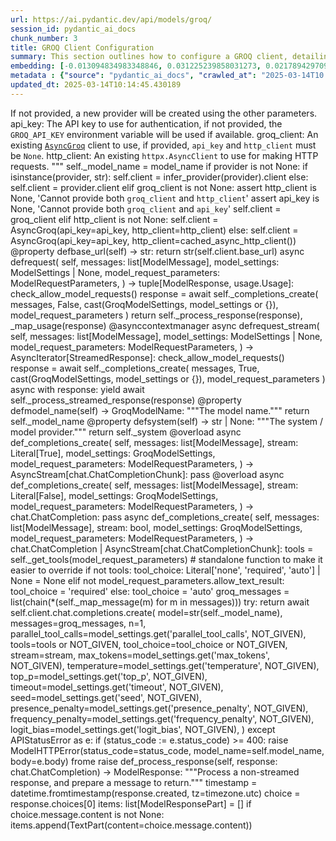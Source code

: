 ```yaml
---
url: https://ai.pydantic.dev/api/models/groq/
session_id: pydantic_ai_docs
chunk_number: 3
title: GROQ Client Configuration
summary: This section outlines how to configure a GROQ client, detailing the use of parameters such as 'api_key', 'groq_client', and 'http_client'. It explains the creation of a new provider if not provided, and the conditions under which existing clients can be used.
embedding: [-0.013094834983348846, 0.031225239858031273, 0.0217894297093153, -0.07266280055046082, -0.02736620418727398, -0.0019942268263548613, -0.04007278382778168, -0.01710681989789009, -0.014624330215156078, -0.01017114520072937, 0.0034237168729305267, -0.032237060368061066, -0.00830045435577631, -0.03470778465270996, -0.015965580940246582, -0.021765898913145065, 0.013624276034533978, 0.01645972579717636, -0.0031089938711375, 0.02571905590593815, 0.03383714705705643, 0.005400295834988356, -0.024660173803567886, 0.036872606724500656, 0.004679668229073286, 0.04595545679330826, -0.04322589561343193, 0.027507388964295387, -0.012035953812301159, -0.03863741084933281, 0.03350771963596344, -0.02388366125524044, -0.007835723459720612, -0.047249648720026016, 0.013341907411813736, -0.032731205224990845, -0.003344300901517272, 0.007688656449317932, 0.011753585189580917, 0.039319802075624466, 0.007888667285442352, -0.026707345619797707, -0.0013655159855261445, 0.060050349682569504, 0.0036531412042677402, 0.01575380377471447, -0.013694867491722107, 0.0048767379485070705, 0.026095546782016754, 0.02503666654229164, -0.014530207961797714, 0.01251833327114582, -0.00283544952981174, -0.014624330215156078, -0.0016118530184030533, -0.05896793678402901, -0.0038737417198717594, 0.004517894703894854, -0.017283299937844276, 0.0026280852034687996, 0.0033060633577406406, -0.04812028259038925, -0.024895481765270233, -0.040661051869392395, -0.009482872672379017, -0.03539017215371132, -0.03364890068769455, 0.006647422909736633, -0.058450259268283844, 0.005973856430500746, -0.02482488937675953, 0.010688820853829384, -0.04139050096273422, 0.0017662731697782874, -0.035366643220186234, -0.02174236811697483, 0.030989933758974075, 0.06099157780408859, 0.031225239858031273, -0.014789045788347721, -0.05026157572865486, -0.0026648519560694695, 0.04287293553352356, -0.015071413479745388, -0.00962405651807785, 0.0056091309525072575, -0.07567473500967026, -0.010959424078464508, -0.009847598150372505, -0.03854328766465187, -0.009794654324650764, -0.0012750698952004313, -0.0016530316788703203, 0.026001423597335815, 0.05346175283193588, 0.004376710392534733, -0.008829895406961441, -0.004764967132359743, 0.013577214442193508, 0.010506457649171352, -0.003911979030817747, -0.031413484364748, -0.03854328766465187, -0.013447795063257217, 0.02696618251502514, -0.0009735827334225178, 0.019224582239985466, 0.023213036358356476, -0.02174236811697483, -0.007747483439743519, -0.03833151236176491, 0.00765336025506258, 0.03247236832976341, -0.018718672916293144, -0.08645179122686386, -0.021471764892339706, 0.0010941775981336832, -0.024095438420772552, -0.02776622772216797, 0.01660090871155262, -0.008935783989727497, 0.022801248356699944, -0.014741984196007252, -0.024354275315999985, 0.0036796133499592543, 0.014883168041706085, 0.02682499960064888, -0.03346065804362297, -0.10805297642946243, -0.016812685877084732, 0.002108938992023468, -0.00922403484582901, -0.008023968897759914, -0.01798922009766102, -0.04426124691963196, -0.06061508506536484, -0.031342893838882446, -0.029036885127425194, -0.04642607271671295, 0.0117418197914958, -0.018424538895487785, -0.006665071006864309, -0.047343768179416656, -0.005532655864953995, -0.006382702384144068, 0.03800208121538162, -0.0320252850651741, -0.009065202437341213, -0.046943746507167816, -0.00203687627799809, -0.005294407717883587, -0.01079470943659544, -0.03844916447997093, 0.049132104963064194, 0.030448727309703827, -0.014118420891463757, 0.007565120235085487, 0.023565996438264847, 0.024613112211227417, -0.057461969554424286, -0.010347625240683556, 0.005170871503651142, -0.03899037092924118, 0.02548374980688095, -0.054967716336250305, 0.011800646781921387, -0.040708113461732864, 0.01789509877562523, -0.050638068467378616, -0.04087282717227936, 0.014636095613241196, 0.045437783002853394, -0.02313067950308323, -0.02442486770451069, 0.0004077429184690118, -0.02223651297390461, -0.022060031071305275, -0.04946153238415718, -0.02597789280116558, 0.004564955830574036, 0.004500246606767178, 0.021012915298342705, -0.04339061304926872, -0.03729616105556488, -0.0282603707164526, 0.015518496744334698, -0.016330305486917496, 0.030425196513533592, 0.041861116886138916, 0.02936631441116333, -0.017777444794774055, 0.01769508607685566, 0.04541425406932831, -0.013400734402239323, 0.003004576312378049, -0.015400843694806099, 0.030848748981952667, -0.02861333265900612, 0.02651909925043583, 0.018483364954590797, 0.034731313586235046, -0.003444306319579482, 0.06381525844335556, -0.0792984589934349, -0.006623892113566399, -0.016118530184030533, -0.012247730046510696, 0.025648463517427444, -0.03835504129528999, -0.007606299128383398, 0.004412006586790085, -0.014918464235961437, 0.010559402406215668, 0.02437780611217022, -0.02691912092268467, 0.014765514992177486, -0.0683802142739296, -0.015283189713954926, 0.005744432099163532, 0.03259002044796944, 0.008318102918565273, 0.07463937997817993, 0.0034737198147922754, 0.006247401237487793, 0.03150760754942894, 0.030142826959490776, 0.01729506440460682, -0.00735334400087595, -0.008271041326224804, -0.0168597474694252, 0.027742696925997734, 0.04379063472151756, 0.012330086901783943, -0.026095546782016754, 0.02851920947432518, -0.044943638145923615, 0.018577488139271736, 0.00680625531822443, 0.03127229958772659, -0.020918792113661766, -0.020424649119377136, 0.011277087964117527, 0.004132579546421766, 0.005994446109980345, 0.07040385901927948, 0.028189780190587044, -0.008782833814620972, -0.03499015048146248, 0.017212707549333572, 0.019636370241642, 0.020283464342355728, -0.08014556765556335, -0.006253283936530352, 0.014730218797922134, 0.01158887054771185, -0.017389187589287758, -0.03699026256799698, 0.011030015535652637, -0.06183868274092674, -0.0679096058011055, 0.01835394650697708, 0.02821331098675728, -0.02014227956533432, 0.0024824889842420816, 0.00952405110001564, 0.014624330215156078, 0.009329922497272491, -0.0651329830288887, 0.01194183062762022, -0.00745334941893816, 0.005679722875356674, -0.010206441394984722, 0.011277087964117527, 0.01158887054771185, -0.036519646644592285, -0.0013728693593293428, 0.009518168866634369, 0.017730383202433586, 0.013424265198409557, -0.05445004254579544, -0.01086530089378357, -0.007388640195131302, 0.03254295885562897, 0.007806309964507818, -0.03459012880921364, 0.010682937689125538, 0.04762613773345947, 0.013012477196753025, -0.02607201598584652, 0.017930394038558006, 0.038213856518268585, 0.022165920585393906, -0.014471380971372128, -0.05289701372385025, 0.0520499087870121, -0.014177246950566769, 0.009518168866634369, -0.013436030596494675, -0.0037384401075541973, 0.006994500756263733, 0.016142060980200768, 0.03953157737851143, 0.021660009399056435, 0.005900323390960693, -0.057320788502693176, 0.014377257786691189, -0.009782888926565647, -0.018730437383055687, 0.010524106211960316, -0.035719603300094604, 0.024966074153780937, 0.017636260017752647, -0.04950859397649765, -0.02642497606575489, -0.00355313578620553, -0.008412225171923637, -0.022671829909086227, 0.03809620440006256, 0.022918902337551117, 0.017424484714865685, -0.026213200762867928, 0.015047882683575153, -0.033225350081920624, 0.010935893282294273, -0.011353563517332077, 0.033931270241737366, 0.02338951639831066, -0.020530536770820618, -0.03291945159435272, 0.0324958972632885, 0.01178888138383627, -0.030636971816420555, -0.0056385439820587635, 0.06550946831703186, 0.05426179617643356, -0.004426713101565838, -0.024542521685361862, 0.0024427808821201324, 0.05214403197169304, 0.030189888551831245, -0.018706906586885452, -0.01669503189623356, -0.03167232498526573, -0.01794215850532055, -0.028401555493474007, -0.02936631441116333, 0.034919559955596924, 0.01655384711921215, -0.04393181949853897, 0.007623947225511074, 0.011012367904186249, 0.0030413430649787188, 0.029295722022652626, -0.0007750424556434155, -0.030425196513533592, -0.010694703087210655, 0.035319581627845764, 0.026166139170527458, -0.017271533608436584, 0.01106531172990799, -0.018412772566080093, 0.028307432308793068, -0.00027850791229866445, -0.03162526339292526, -0.027201490476727486, 0.04346120357513428, -0.0037296160589903593, -0.010912362486124039, -0.054967716336250305, -0.002522197086364031, 0.03496662154793739, 0.024801358580589294, -0.0531323216855526, -0.02651909925043583, -0.07223924994468689, -0.0415787473320961, -0.004250232595950365, 0.03150760754942894, -0.025648463517427444, 0.0034237168729305267, 0.06028565391898155, 0.01485963724553585, -0.009359336458146572, -0.04054339602589607, -0.01940106227993965, 0.003811973612755537, -0.014094890095293522, 0.016094999387860298, -0.06536828726530075, 0.010741764679551125, -0.0010265267919749022, -0.04108460247516632, 0.0017339185578748584, -0.022918902337551117, 0.0033825382124632597, 0.0412728488445282, 0.018059812486171722, 0.014847871847450733, 0.04452008754014969, 0.03654317930340767, 0.054967716336250305, 0.023848365992307663, -0.0073945228941738605, 0.048943858593702316, -0.028401555493474007, -0.03823738917708397, 0.013753694482147694, -0.017165645956993103, 0.026236731559038162, 0.0056091309525072575, 0.05520302429795265, -0.05289701372385025, 0.012094779871404171, 0.025766117498278618, -0.019930504262447357, -0.028236841782927513, 0.010429983027279377, 0.0381903275847435, 0.04216701537370682, 0.022765953093767166, 0.0003812708891928196, -0.07073328644037247, 0.022518880665302277, -0.02189531736075878, -0.05275583267211914, 0.02003639191389084, -0.009135794825851917, -0.07195688039064407, 0.0024457222316414118, 0.02183648943901062, -0.0016706797759979963, -0.07336872816085815, 0.02807212620973587, -0.025201380252838135, 0.03546076640486717, -0.012365383096039295, -0.04390828683972359, -0.020942322909832, 0.0024427808821201324, -0.030236950144171715, 0.025319034233689308, -0.016989165917038918, -0.02084820158779621, 0.020106984302401543, -0.00952405110001564, 0.03030754253268242, 0.00016416340076830238, -0.004959095269441605, -0.02816624939441681, -0.021754132583737373, 0.0014669920783489943, 0.01864808052778244, 0.011353563517332077, -0.030801687389612198, 0.007712187245488167, -0.0224835854023695, 0.04626135900616646, 0.03251942992210388, 0.04214348644018173, -0.015259659849107265, 0.01629501022398472, -0.00917109102010727, -0.015365547500550747, 0.0409669503569603, -0.038660939782857895, -0.043602388352155685, -0.03899037092924118, -0.014918464235961437, -0.017130350694060326, -0.035272520035505295, 0.01780097559094429, 0.04042574390769005, -0.02967221289873123, -0.010229972191154957, 0.011653579771518707, -0.03287239000201225, -0.030236950144171715, 0.036425523459911346, 0.0029972230549901724, 0.02442486770451069, 0.005962091498076916, -0.039719823747873306, -0.038919780403375626, 0.007912198081612587, -0.03543723374605179, 0.08503995090723038, 0.017565667629241943, -0.03750793635845184, 0.002080996287986636, 0.01124179270118475, 0.03096640296280384, 0.02797800302505493, 0.029201598837971687, -0.012259495444595814, 0.008241628296673298, -0.022965963929891586, -0.01715388149023056, 0.015989111736416817, -0.0341901071369648, -0.028307432308793068, -0.04572015255689621, 0.03164879232645035, 0.006794489920139313, -0.0023074792698025703, -0.016142060980200768, 0.007965141907334328, 0.007329813204705715, 0.04452008754014969, -0.007582768332213163, 0.03475484624505043, -0.027695635333657265, 0.012006539851427078, -0.0018236292526125908, 0.03670789301395416, 0.014189012348651886, 0.01361251063644886, -0.006994500756263733, 0.010441748425364494, 0.0005978268454782665, 0.02223651297390461, 0.028048595413565636, 0.012000657618045807, 0.017377423122525215, -0.020859966054558754, -0.029883990064263344, -0.014636095613241196, -0.04047280550003052, -0.0344960056245327, -0.008965197019279003, 0.018436303362250328, 0.0520499087870121, -0.0036972614470869303, 0.024754296988248825, -0.008135739713907242, -0.013177192769944668, 0.019636370241642, -0.012018305249512196, -0.024919012561440468, -0.013953705318272114, -0.014447850175201893, -0.04682609438896179, 0.019283410161733627, -0.007594533730298281, -0.02358952723443508, 0.014883168041706085, 0.00134933867957443, -0.016471490263938904, -0.002839861437678337, 0.010247619822621346, -0.007982790470123291, 0.026260262355208397, 0.0032913568429648876, 0.004164934158325195, -0.02717795968055725, -0.017224473878741264, 0.01381252147257328, -0.05976798012852669, 0.05849732086062431, 0.00012197359319543466, -0.002831037389114499, 0.011853590607643127, -0.00020111395861022174, 0.042402323335409164, 0.018883386626839638, -0.028778046369552612, 0.03753146901726723, 0.006670953705906868, 0.020377587527036667, -0.02588377147912979, -0.017518606036901474, 0.03334300220012665, 0.009465224109590054, 0.0037413814570754766, 0.004438478499650955, 0.011247674934566021, -0.02437780611217022, 0.03630787134170532, 0.0026236730627715588, -0.030872279778122902, -0.006076803430914879, -0.002866333583369851, -0.00840045977383852, -0.00902402400970459, -0.018459834158420563, -0.03324887901544571, 0.001608911668881774, -0.018318651244044304, 0.04308471456170082, 0.023942487314343452, 0.018589254468679428, 0.01629501022398472, -0.03051931969821453, -0.0010162321850657463, 0.01710681989789009, -0.023624824360013008, -0.023142443969845772, -0.011430038139224052, -0.009335805661976337, -0.04548484459519386, 0.012071249075233936, 0.05261464789509773, 0.007194511592388153, -0.018106874078512192, 0.037366751581430435, -0.013400734402239323, -0.033931270241737366, 0.07388640195131302, -0.013600745238363743, -0.027342673391103745, 0.004291411489248276, 0.032731205224990845, -0.012659517116844654, -0.026448506861925125, -0.040213968604803085, -0.014553738757967949, -0.0024295449256896973, -0.02842508628964424, -0.009347571060061455, 0.060756269842386246, 0.013671336695551872, -0.0001466073008487001, 0.024966074153780937, 0.0351078063249588, 0.022754186764359474, 0.0004875267040915787, -0.009806419722735882, -0.00627093156799674, 0.008082795888185501, -0.0037737360689789057, 0.04306118190288544, 0.029978113248944283, -0.00847693532705307, 0.04037868231534958, -0.0028045654762536287, -0.029531029984354973, 0.026236731559038162, 0.04216701537370682, -0.01057116687297821, -0.005276759620755911, -0.042896468192338943, 0.008294572122395039, 0.005817965604364872, -0.008818130008876324, -0.00023181416327133775, -0.00015947564679663628, -0.028001533821225166, -0.00897696241736412, 0.0388021245598793, 0.01860101893544197, -0.00735334400087595, 0.002682499820366502, -0.05953267216682434, -0.023248331621289253, -0.00680625531822443, 0.01565968059003353, -0.006282696966081858, 0.006670953705906868, 0.033037103712558746, -0.003944333642721176, 0.04593192785978317, -0.03169585391879082, 0.0020206989720463753, -0.037625592201948166, 0.02038935199379921, -0.020283464342355728, 0.04004925116896629, 0.032284121960401535, -0.005732667166739702, -0.008600471541285515, 0.01644795946776867, 0.015224363654851913, 0.030542850494384766, 0.018718672916293144, -0.023954253643751144, 0.024095438420772552, -0.013200723566114902, 0.014141950756311417, -0.06715662032365799, -0.0027369146700948477, 0.05972091853618622, 0.005435592029243708, -0.005694429390132427, -0.04301412031054497, 0.04402594268321991, 0.026001423597335815, -0.03753146901726723, 0.01555379293859005, -0.0019501068163663149, -0.01243597548455, 0.0020383470691740513, -0.002981045749038458, -0.03699026256799698, 0.0009015199611894786, -0.007041562348604202, 0.02593083307147026, -0.012094779871404171, -0.03943745419383049, 0.01119473110884428, 0.017024461179971695, -0.015247894451022148, 0.016142060980200768, -0.023165974766016006, -0.025813179090619087, -0.007506293710321188, -0.018165700137615204, -0.02129528485238552, -0.024095438420772552, -0.0047708493657410145, 0.029225129634141922, -0.018059812486171722, -0.02757798135280609, 0.009906425140798092, 0.005950326099991798, 0.03722556680440903, -0.03809620440006256, 0.020306995138525963, 0.006829786114394665, 0.02781328745186329, 0.01814217120409012, 0.013130131177604198, -0.003073697676882148, 0.028942761942744255, -0.0065591828897595406, -0.008123974315822124, 0.01278893556445837, -0.03383714705705643, -0.012506567873060703, 0.03722556680440903, 0.01565968059003353, 0.007576885633170605, 0.003070756560191512, 0.0015750862658023834, -0.0007941611693240702, 0.0004603193374350667, -7.601519610034302e-05, 0.0005184107576496899, -0.02363658882677555, -0.03633140027523041, 0.025742586702108383, 0.022354165092110634, 0.01356544904410839, 0.010494692251086235, -0.011277087964117527, -0.0072768693789839745, 0.007182746194303036, -0.0020618776325136423, -0.006247401237487793, 0.018777498975396156, -0.013800756074488163, -0.01548320148140192, 0.007447466719895601, 0.005973856430500746, 0.007347461301833391, 0.007223925087600946, -0.0023383633233606815, -0.0013890466652810574, 0.025813179090619087, -0.007512176409363747, -0.01884809136390686, 0.015318485908210278, 0.007282752078026533, 0.008794599212706089, -0.006629774812608957, 0.04550837352871895, -0.04131991043686867, 0.009794654324650764, 0.0024280741345137358, 0.011847707442939281, 0.015047882683575153, -0.051579296588897705, -0.010741764679551125, 0.004597310442477465, -0.010147614404559135, 0.05026157572865486, 0.05256758630275726, -0.039813946932554245, 0.01838924176990986, 0.040613990277051926, 0.00852987915277481, -0.03546076640486717, 0.024260152131319046, 0.01938929781317711, -0.006829786114394665, -0.004261997994035482, 0.021271754056215286, 0.0140125323086977, -0.008659297600388527, -0.012659517116844654, -0.014612564817070961, 0.007994555868208408, 0.006823903415352106, 0.01794215850532055, -0.021424703299999237, 0.005853261798620224, 0.03327241167426109, -0.03339006379246712, 0.025154318660497665, -0.08828718960285187, -0.02068348601460457, 0.024071907624602318, 0.01251833327114582, 0.03075462579727173, 0.014612564817070961, -0.016424428671598434, -0.023248331621289253, 0.016424428671598434, -0.010341743007302284, -0.015789100900292397, 0.01669503189623356, 0.03823738917708397, 0.0016103823436424136, 0.04353179782629013, -0.0008441638783551753, -0.039413925260305405, 0.0013030125992372632, 0.008253393694758415, 0.0020324643701314926, -0.011647696606814861, -0.009476989507675171, -0.02373071201145649, 0.01635383628308773, 0.005838555283844471, -0.03266061097383499, 0.021424703299999237, -0.02717795968055725, 0.014612564817070961, -0.025695525109767914, -0.01664797030389309, 0.00800043810158968, 0.01328308042138815, 0.00283544952981174, -0.06598008424043655, 0.06325052678585052, 0.011218261905014515, -0.03724909946322441, 0.019365767017006874, -0.05797964707016945, 0.035272520035505295, -0.03743734583258629, 0.009988782927393913, -0.008288688957691193, 0.019283410161733627, 0.021824724972248077, -0.006600361783057451, -0.01760096475481987, -0.0034090103581547737, -0.021001150831580162, -0.013941939920186996, 0.007406288292258978, -0.02058936282992363, 0.041955240070819855, 0.002981045749038458, 0.0277191661298275, -0.04677903279662132, -0.03376655653119087, -0.012577159330248833, -0.029554560780525208, 0.010135849006474018, -0.005091455299407244, 0.02811918780207634, -0.00710627157241106, -0.006723897531628609, -0.008959313854575157, -0.006041507236659527, -0.0006147395470179617, -0.03814326599240303, -0.004003160633146763, -0.0007029796834103763, 0.011141786351799965, -0.020318759605288506, 0.012212433852255344, -0.01336543820798397, 0.009188738651573658, 0.02254241146147251, 0.06598008424043655, 0.010294681414961815, 0.005370882339775562, -0.044143594801425934, 0.0004849530232604593, 0.004706140141934156, 0.005559128243476152, -0.02986045926809311, 0.007382757496088743, 0.010053492151200771, -0.011118256486952305, 0.02927219122648239, -0.0017883332911878824, 0.033037103712558746, -0.023648355156183243, 0.01760096475481987, -0.021177630871534348, -0.01934223622083664, 0.016083233058452606, -0.02767210453748703, -0.01840100809931755, 0.0026427917182445526, 0.0009301980026066303, 0.023613058030605316, 0.0231777410954237, -0.0263308547437191, 0.03423716872930527, 0.012471271678805351, -0.0344960056245327, -0.0064238812774419785, 0.038519758731126785, 0.013883113861083984, 0.036072563380002975, 0.031084055081009865, 0.004161992575973272, 0.013318376615643501, -0.0003639905189629644, -0.037319689989089966, -0.015212598256766796, 0.06254459917545319, -0.02696618251502514, -0.01057116687297821, 0.039155084639787674, 0.006694484502077103, 0.02009521797299385, 0.005794435273855925, 0.009647587314248085, -0.006253283936530352, -0.003170761978253722, 0.004556132014840841, 0.036472585052251816, -0.008535761386156082, 0.007329813204705715, 0.00043568562250584364, -0.001126532326452434, -0.03943745419383049, 0.004303176887333393, -0.03569607436656952, -0.008853426203131676, 0.015259659849107265, -0.012753639370203018, -0.03334300220012665, -0.036919668316841125, 0.026589691638946533, -0.005941501818597317, 0.024495460093021393, -0.0026663225144147873, -0.038872718811035156, -0.012577159330248833, 0.015389078296720982, 0.008682828396558762, -0.000565839814953506, -0.009347571060061455, 0.0019795203115791082, -0.05139105021953583, -0.030284011736512184, -0.0045620147138834, -0.012459506280720234, -0.0064415293745696545, -0.03291945159435272, -0.03979041427373886, -0.024660173803567886, -0.0006845963071100414, -0.00463554821908474, 0.0348019078373909, -0.011424154974520206, -0.02138940617442131, -0.001272863824851811, -0.04237879067659378, -0.01099472027271986, -0.003676672000437975, -0.023071851581335068, 0.01405959390103817, -0.04367297887802124, -0.015530262142419815, 0.027201490476727486, -0.02218945138156414, 0.05219109356403351, 0.002822213340550661, -0.001213301788084209, -0.045296598225831985, -0.015718508511781693, 0.04040221497416496, 0.0010221147676929832, 0.04035515338182449, -0.016071468591690063, 0.0320252850651741, 0.0015052295057103038, 0.012400679290294647, 0.007200394291430712, 0.033225350081920624, -0.01769508607685566, -0.011718288995325565, 0.020024625584483147, 0.04033162072300911, -0.029107477515935898, 0.0328017957508564, 0.016094999387860298, 0.02473076619207859, 0.048237934708595276, 0.018977509811520576, -0.010553519241511822, 0.014941995032131672, 0.03369596228003502, 0.016918573528528214, 0.004712022840976715, -0.015683211386203766, 0.0009824067819863558, 0.037319689989089966, -0.038708001375198364, 0.00019118694763164967, -0.03070756420493126, 0.01670679822564125, -0.0230247899889946, -0.00899461004883051, -0.029342783614993095, -0.014047828502953053, -0.03983747586607933, -0.04800263047218323, -0.0014875815249979496, 6.333067722152919e-05, -0.012447740882635117, -0.02358952723443508, -0.008571057580411434, 0.006282696966081858, -0.027789758518338203, 0.002267771400511265, -0.02154235728085041, -0.015706742182374, -0.024542521685361862, 0.024495460093021393, 0.027883879840373993, 0.0030501671135425568, 0.01740095391869545, -0.01689504273235798, -0.009929955936968327, -0.0032560606487095356, 0.033884208649396896, -0.015706742182374, -0.004620841238647699, -0.003544311737641692, -0.0006893759709782898, 0.037907958030700684, -0.012459506280720234, 0.05863850563764572, -0.00030865659937262535, -0.011624165810644627, 0.048190876841545105, 0.009135794825851917, 0.02353070117533207, 0.05520302429795265, 0.026660284027457237, 0.0010191735345870256, 0.010588815435767174, 0.009588760323822498, -0.03355477750301361, -0.01581263169646263, -0.014294900931417942, -0.006923908833414316, -0.007629829924553633, 0.027789758518338203, 0.00483555905520916, -0.007465114817023277, 0.0027854465879499912, 0.01263598632067442, -0.008941666223108768, -0.008406342938542366, 0.03489603102207184, -0.019506951794028282, 0.009329922497272491, 0.030401665717363358, 0.017659790813922882, 0.04572015255689621, 0.004650254733860493, 0.013494856655597687, -0.012577159330248833, 0.018271589651703835, 0.030848748981952667, -0.04468480125069618, 0.012659517116844654, -0.005506183952093124, 0.012318321503698826, 0.0006121658952906728, -0.0277191661298275, -0.001663326402194798, -0.044002410024404526, 0.006329758558422327, 0.02034229040145874, -0.017024461179971695, -0.016094999387860298, -0.002463370328769088, 0.010553519241511822, -0.0227894838899374, 0.016989165917038918, 0.06532122194766998, -0.0011463863775134087, -0.0007750424556434155, 0.007659242954105139, 0.0110476640984416, 0.034025393426418304, -0.007894550450146198, 0.022271808236837387, 0.017918627709150314, 0.01664797030389309, -0.0004529659927356988, -0.02217768505215645, 0.014036063104867935, -0.005226756911724806, 0.03007223643362522, -0.017518606036901474, -0.0361902192234993, 0.011647696606814861, -0.009359336458146572, -0.064991794526577, 0.0458848662674427, 0.006365054752677679, -0.0033472422510385513, 0.009929955936968327, 0.02423662133514881, 0.02990752086043358, 0.005494418554008007, -0.030378134921193123, 0.02174236811697483, -0.009118146263062954, 0.026613222435116768, 0.012730109505355358, 0.00802985206246376, 0.007535706739872694, -0.0294133760035038, -0.022554175928235054, 0.001730977208353579, -0.015530262142419815, -0.013377203606069088, 0.036119624972343445, 0.024566052481532097, 0.024660173803567886, 0.02962515316903591, -0.028495678678154945, -0.00352666387334466, -0.08311043679714203, 0.005556186661124229, -0.007300399709492922, 0.004253174178302288, -0.02927219122648239, 0.0044325958006083965, -0.026660284027457237, -0.011535925790667534, -0.008482817560434341, 0.03894330933690071, 0.007729835342615843, -0.010871184058487415, 0.014894933439791203, -0.013918409124016762, 0.06296815723180771, 0.0051679303869605064, -0.021601183339953423, -0.022001205012202263, 0.004785556346178055, 0.004617900121957064, 0.021271754056215286, 0.032284121960401535, 0.013777225278317928, -0.02048347517848015, -0.007329813204705715, 0.015706742182374, 0.03026048094034195, 0.03327241167426109, 0.03275473415851593, 0.02333069033920765, 0.028636863455176353, 0.010824122466146946, 0.007918081246316433, 0.03075462579727173, 0.04277881234884262, 0.027107367292046547, 0.007676891051232815, -0.01795392483472824, 0.004906150978058577, 0.01585969142615795, 0.0023604233283549547, -0.00402669096365571, 0.038307979702949524, 0.04376710206270218, -0.005685605574399233, 0.009629939682781696, -0.021307049319148064, -0.024589581415057182, 0.0009684354299679399, 0.009906425140798092, -0.00874753762036562, -0.010753530077636242, -0.014930229634046555, -0.008806364610791206, 0.03242530673742294, -0.005453240126371384, 0.02188355103135109, -0.016083233058452606, 0.010959424078464508, 0.011188847944140434, -0.024589581415057182, -0.011471216566860676, -0.025601401925086975, 0.004259056877344847, -0.004161992575973272, -0.013730163685977459, 0.014236073940992355, -0.032778266817331314, 0.009335805661976337, -0.02158941887319088, 0.0164008978754282, 0.005862085614353418, 0.017612729221582413, 0.023766007274389267, -0.013636041432619095, 0.017424484714865685, -0.022271808236837387, 0.023071851581335068, 1.2810904081561603e-05, -0.047696731984615326, 0.03715497627854347, 0.022248277440667152, 0.0052179330959916115, 0.035672541707754135, 0.023966018110513687, 0.025013135746121407, 0.0035737252328544855, -0.018012750893831253, -0.008706359192728996, 0.024448398500680923, -0.045743681490421295, -0.018812796100974083, 0.003617845242843032, 0.03964922949671745, 0.03129583224654198, -0.029483968392014503, -5.6023291108431295e-05, -0.01794215850532055, -0.004159051459282637, 0.017824506387114525, 0.023354221135377884, -0.010471161454916, 0.007459232117980719, -0.010912362486124039, 0.039413925260305405, 0.01889515295624733, 0.015894988551735878, 0.008341633714735508, 0.03668436408042908, 0.03708438575267792, -0.007923963479697704, -0.026683814823627472, 0.03708438575267792, 0.041061073541641235, 0.022554175928235054, 0.009318157099187374, -0.0060650380328297615, 0.02044817805290222, -0.03146054595708847, 0.030848748981952667, -0.022012971341609955, -0.014671391807496548, 0.02776622772216797, 0.038613878190517426, 0.0022295338567346334, 0.009965252131223679, -0.011347680352628231, -0.006035624537616968, -0.008859308436512947, -0.030872279778122902, 0.01074764784425497, 0.027954472228884697, 0.016930339857935905, -0.07285104691982269, 0.0011853590840473771, -0.010082905180752277, 0.013753694482147694, -0.012212433852255344, -0.038755062967538834, -0.010129966773092747, 0.015542027540504932, -0.004126696847379208, 0.0033972449600696564, -0.006947439629584551, 0.0009353453642688692, 0.020754078403115273, -0.0013441912597045302, -0.04301412031054497, -0.026542630046606064, -0.0019854027777910233, -0.004712022840976715, -0.0170950535684824, -0.005882675293833017, 0.02373071201145649, -0.03682554513216019, 0.024213090538978577, -0.023954253643751144, 0.02168354019522667, -0.003979629836976528, -0.0087769515812397, 0.00506204180419445, -0.01814217120409012, 0.01669503189623356, 0.028048595413565636, 0.02677793800830841, -0.019506951794028282, -0.014447850175201893, -0.03868447244167328, 0.0013441912597045302, -0.0005176754202693701, 0.010235854424536228, 0.0020148162730038166, -0.0073239305056631565, -0.011277087964117527, -0.0008412225288338959, -0.0027575038839131594, -0.011182965710759163, -0.02962515316903591, -0.007059210445731878, 0.019930504262447357, 0.028848638758063316, 0.010671173222362995, -0.0033119460567831993, -0.014553738757967949, -0.030448727309703827, 0.00362666929140687, -0.023142443969845772, 0.03920214623212814, 0.012471271678805351, 0.013047773391008377, 0.004303176887333393, 0.02473076619207859, -0.002622202504426241, -0.005279701203107834, 0.01381252147257328, -0.007041562348604202, 0.00032023811945691705, -0.02527197264134884, 0.006300345063209534, 0.010612346231937408, 0.019718727096915245, -0.0019412827678024769, -0.016283245757222176, 0.008688711561262608, 0.00548265315592289, -0.04567309096455574, -0.03823738917708397, -0.004164934158325195, 0.020083453506231308, -0.0037413814570754766, 0.01263598632067442, 0.022601237520575523, 0.03129583224654198, -0.022695360705256462, -0.003061932511627674, 0.007135685067623854, 0.02731914445757866, 0.008482817560434341, -0.008765186183154583, 0.002320715459063649, -0.01450667716562748, 0.011535925790667534, 0.016989165917038918, 0.023107148706912994, -0.02293066866695881, 0.008394577540457249, -0.02931925281882286, -0.0022280632983893156, 0.007135685067623854, -0.011759467422962189, 0.017459779977798462, 0.005603248253464699, 0.005538538563996553, -0.012753639370203018, -0.015412609092891216, -0.0199422687292099, 0.0036796133499592543, -0.006003269925713539, 0.028283901512622833, -0.0016250889748334885, 0.03548429533839226, 0.004167875275015831, -0.016942104324698448, 0.016094999387860298, 0.01904810220003128, -0.0016353836981579661, -0.005847379099577665, -0.007623947225511074, -0.001163298962637782, -0.0039708055555820465, -0.02153059095144272, -0.049838025122880936, 0.03360183909535408, -0.018577488139271736, 0.02433074451982975, 0.05689723417162895, -0.005291466135531664, 0.006723897531628609, -0.008259275928139687, -0.010294681414961815, 0.04348473623394966, -0.012977181933820248, 0.012753639370203018, 0.056473683565855026, 0.04322589561343193, 0.03355477750301361, 0.0022368873469531536, -0.008929900825023651, 0.012800700962543488, -0.024001315236091614, -0.015247894451022148, -0.01565968059003353, 0.028283901512622833, 0.03127229958772659, -0.003082521725445986, 0.01323601882904768, 0.027342673391103745, 0.003476660931482911, 0.008571057580411434, -0.003541370388120413, -0.012694813311100006, -0.027013244107365608, -0.007247455883771181, 0.013400734402239323, 0.015389078296720982, -0.005120868794620037, 0.00991819053888321, -0.02020110748708248, 0.02128351852297783, 0.012259495444595814, -0.0024368981830775738, -0.012130076065659523, 0.018024517223238945, -0.00010193572961725295, 0.008306337520480156, -0.016836216673254967, 0.02527197264134884, -0.008388694375753403, -0.01650678738951683, 0.04875561222434044, -0.0039060963317751884, -0.010347625240683556, -0.009435811080038548, 0.010688820853829384, 0.042802345007658005, -0.011006485670804977, 0.024589581415057182, -0.04477892443537712, 0.00992407277226448, 0.010706468485295773, 0.0065238866955041885, -0.04317883774638176, -0.003044284414499998, -0.028354493901133537, -0.025860240682959557, -0.033978331834077835, -0.014624330215156078, -0.029248660430312157, 0.0023883660323917866, 0.013459560461342335, 0.02567199431359768, 0.0007706304313614964, -0.03440188616514206, -0.013118365779519081, -0.021954143419861794, -0.030001644045114517, 0.005426767747849226, 0.008871073834598064, -0.015283189713954926, -0.028001533821225166, -0.011077077127993107, -2.2151949451654218e-05, 0.002372188726440072, 0.0051973434165120125, 0.017730383202433586, -0.01303600799292326, 0.009800536558032036, -0.0004022279172204435, 0.03753146901726723, 0.020130515098571777, -0.024189559742808342, -0.020059922710061073, 0.03614315763115883, -0.04717905446887016, -0.025201380252838135, -0.018424538895487785, 0.00231777410954237, 0.001676562475040555, -0.028283901512622833, 0.0016471490962430835, 0.005341468844562769, 0.007594533730298281, 0.006094451528042555, 0.008341633714735508, -0.010600580833852291, -0.03207234665751457, -0.030284011736512184, 0.017330361530184746, -0.004235526081174612, 0.037719711661338806, -0.022354165092110634, 0.004959095269441605, -0.014800811186432838, -0.03840210288763046, 0.010659407824277878, 0.011647696606814861, 0.01964813470840454, 0.0077180699445307255, 0.00594444340094924, 0.01348309125751257, -0.044849514961242676, 0.018565723672509193, -0.010724117048084736, 0.036519646644592285, 0.00446200929582119, 0.0076474775560200214, 0.007523941341787577, 0.029342783614993095, -0.006382702384144068, 0.009735827334225178, -0.009435811080038548, -0.02373071201145649, 0.03720203787088394, 0.007906315848231316, -0.02403661049902439, 0.007041562348604202, 0.03750793635845184, -0.04174346476793289, -0.02856627106666565, -0.0009463753667660058, -0.029178068041801453, -0.008335750550031662, 0.031884100288152695, 0.015212598256766796, 0.043155305087566376, 0.010759413242340088, -0.006853316444903612, 0.007894550450146198, 0.004088459070771933, -0.01690680906176567, -0.004906150978058577, 0.007729835342615843, 0.007129802368581295]
metadata : {"source": "pydantic_ai_docs", "crawled_at": "2025-03-14T10:14:45.428579", "url_path": "/api/models/groq/", "chunk_size": 4996}
updated_dt: 2025-03-14T10:14:45.430189
---
```

If not provided, a new provider will be
        created using the other parameters.
      api_key: The API key to use for authentication, if not provided, the `GROQ_API_KEY` environment variable
        will be used if available.
      groq_client: An existing
        [`AsyncGroq`](https://github.com/groq/groq-python?tab=readme-ov-file#async-usage)
        client to use, if provided, `api_key` and `http_client` must be `None`.
      http_client: An existing `httpx.AsyncClient` to use for making HTTP requests.
    """
    self._model_name = model_name
    if provider is not None:
      if isinstance(provider, str):
        self.client = infer_provider(provider).client
      else:
        self.client = provider.client
    elif groq_client is not None:
      assert http_client is None, 'Cannot provide both `groq_client` and `http_client`'
      assert api_key is None, 'Cannot provide both `groq_client` and `api_key`'
      self.client = groq_client
    elif http_client is not None:
      self.client = AsyncGroq(api_key=api_key, http_client=http_client)
    else:
      self.client = AsyncGroq(api_key=api_key, http_client=cached_async_http_client())
  @property
  defbase_url(self) -> str:
    return str(self.client.base_url)
  async defrequest(
    self,
    messages: list[ModelMessage],
    model_settings: ModelSettings | None,
    model_request_parameters: ModelRequestParameters,
  ) -> tuple[ModelResponse, usage.Usage]:
    check_allow_model_requests()
    response = await self._completions_create(
      messages, False, cast(GroqModelSettings, model_settings or {}), model_request_parameters
    )
    return self._process_response(response), _map_usage(response)
  @asynccontextmanager
  async defrequest_stream(
    self,
    messages: list[ModelMessage],
    model_settings: ModelSettings | None,
    model_request_parameters: ModelRequestParameters,
  ) -> AsyncIterator[StreamedResponse]:
    check_allow_model_requests()
    response = await self._completions_create(
      messages, True, cast(GroqModelSettings, model_settings or {}), model_request_parameters
    )
    async with response:
      yield await self._process_streamed_response(response)
  @property
  defmodel_name(self) -> GroqModelName:
"""The model name."""
    return self._model_name
  @property
  defsystem(self) -> str | None:
"""The system / model provider."""
    return self._system
  @overload
  async def_completions_create(
    self,
    messages: list[ModelMessage],
    stream: Literal[True],
    model_settings: GroqModelSettings,
    model_request_parameters: ModelRequestParameters,
  ) -> AsyncStream[chat.ChatCompletionChunk]:
    pass
  @overload
  async def_completions_create(
    self,
    messages: list[ModelMessage],
    stream: Literal[False],
    model_settings: GroqModelSettings,
    model_request_parameters: ModelRequestParameters,
  ) -> chat.ChatCompletion:
    pass
  async def_completions_create(
    self,
    messages: list[ModelMessage],
    stream: bool,
    model_settings: GroqModelSettings,
    model_request_parameters: ModelRequestParameters,
  ) -> chat.ChatCompletion | AsyncStream[chat.ChatCompletionChunk]:
    tools = self._get_tools(model_request_parameters)
    # standalone function to make it easier to override
    if not tools:
      tool_choice: Literal['none', 'required', 'auto'] | None = None
    elif not model_request_parameters.allow_text_result:
      tool_choice = 'required'
    else:
      tool_choice = 'auto'
    groq_messages = list(chain(*(self._map_message(m) for m in messages)))
    try:
      return await self.client.chat.completions.create(
        model=str(self._model_name),
        messages=groq_messages,
        n=1,
        parallel_tool_calls=model_settings.get('parallel_tool_calls', NOT_GIVEN),
        tools=tools or NOT_GIVEN,
        tool_choice=tool_choice or NOT_GIVEN,
        stream=stream,
        max_tokens=model_settings.get('max_tokens', NOT_GIVEN),
        temperature=model_settings.get('temperature', NOT_GIVEN),
        top_p=model_settings.get('top_p', NOT_GIVEN),
        timeout=model_settings.get('timeout', NOT_GIVEN),
        seed=model_settings.get('seed', NOT_GIVEN),
        presence_penalty=model_settings.get('presence_penalty', NOT_GIVEN),
        frequency_penalty=model_settings.get('frequency_penalty', NOT_GIVEN),
        logit_bias=model_settings.get('logit_bias', NOT_GIVEN),
      )
    except APIStatusError as e:
      if (status_code := e.status_code) >= 400:
        raise ModelHTTPError(status_code=status_code, model_name=self.model_name, body=e.body) frome
      raise
  def_process_response(self, response: chat.ChatCompletion) -> ModelResponse:
"""Process a non-streamed response, and prepare a message to return."""
    timestamp = datetime.fromtimestamp(response.created, tz=timezone.utc)
    choice = response.choices[0]
    items: list[ModelResponsePart] = []
    if choice.message.content is not None:
      items.append(TextPart(content=choice.message.content))